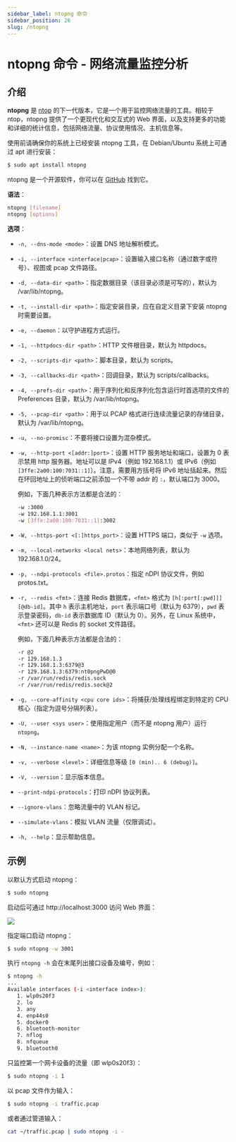 ```yaml
---
sidebar_label: ntopng 命令
sidebar_position: 26
slug: /ntopng
---
```


# ntopng 命令 - 网络流量监控分析



## 介绍

**ntopng** 是 [ntop](/linux-command/ntop) 的下一代版本，它是一个用于监控网络流量的工具。相较于 ntop，ntopng 提供了一个更现代化和交互式的 Web 界面，以及支持更多的功能和详细的统计信息，包括网络流量、协议使用情况、主机信息等。

使用前请确保你的系统上已经安装 ntopng 工具，在 Debian/Ubuntu 系统上可通过 apt 进行安装：

```bash
$ sudo apt install ntopng
```

ntopng 是一个开源软件，你可以在 [GitHub](https://github.com/ntop/ntopng) 找到它。

**语法**：

```bash
ntopng [filename]
ntopng [options]
```

**选项**：

- `-n, --dns-mode <mode>`：设置 DNS 地址解析模式。

- `-i, --interface <interface|pcap>`：设置输入接口名称（通过数字或符号）、视图或 pcap 文件路径。

- `-d, --data-dir <path>`：指定数据目录（该目录必须是可写的），默认为 /var/lib/ntopng。

- `-t, --install-dir <path>`：指定安装目录，应在自定义目录下安装 ntopng 时需要设置。

- `-e, --daemon`：以守护进程方式运行。

- `-1, --httpdocs-dir <path>`：HTTP 文件根目录，默认为 httpdocs。

- `-2, --scripts-dir <path>`：脚本目录，默认为 scripts。

- `-3, --callbacks-dir <path>`：回调目录，默认为 scripts/callbacks。

- `-4, --prefs-dir <path>`：用于序列化和反序列化包含运行时首选项的文件的 Preferences 目录，默认为 /var/lib/ntopng。

- `-5, --pcap-dir <path>`：用于以 PCAP 格式进行连续流量记录的存储目录，默认为 /var/lib/ntopng。

- `-u, --no-promisc`：不要将接口设置为混杂模式。

- `-w, --http-port <[addr:]port>`：设置 HTTP 服务地址和端口，设置为 0 表示禁用 http 服务器。地址可以是 IPv4（例如 192.168.1.1）或 IPv6（例如 `[3ffe:2a00:100:7031::1]`）。注意，需要用方括号将 IPv6 地址括起来。然后在环回地址上的侦听端口之前添加一个不带 addr 的 `:`，默认端口为 3000。

  例如，下面几种表示方法都是合法的：

  ```bash
  -w :3000
  -w 192.168.1.1:3001
  -w [3ffe:2a00:100:7031::1]:3002
  ```

- `-W, --https-port <[:]https_port>`：设置 HTTPS 端口，类似于 `-w` 选项。

- `-m, --local-networks <local nets>`：本地网络列表，默认为 192.168.1.0/24。

- `-p, --ndpi-protocols <file>.protos`：指定 nDPI 协议文件，例如 protos.txt。

- `-r, --redis <fmt>`：连接 Redis 数据库，`<fmt>` 格式为 `[h[:port[:pwd]]][@db-id]`。其中 `h` 表示主机地址，`port` 表示端口号（默认为 6379），`pwd` 表示登录密码，`db-id` 表示数据库 ID（默认为 0）。另外，在 Linux 系统中，`<fmt>` 还可以是 Redis 的 socket 文件路径。

  例如，下面几种表示方法都是合法的：

  ```bash
  -r @2
  -r 129.168.1.3
  -r 129.168.1.3:6379@3
  -r 129.168.1.3:6379:nt0pngPwD@0
  -r /var/run/redis/redis.sock
  -r /var/run/redis/redis.sock@2
  ```

- `-g, --core-affinity <cpu core ids>`：将捕获/处理线程绑定到特定的 CPU 核心（指定为逗号分隔列表）。

- `-U, --user <sys user>`：使用指定用户（而不是 ntopng 用户）运行 `ntopng`。

- `-N, --instance-name <name>`：为该 ntopng 实例分配一个名称。

- `-v, --verbose <level>`：详细信息等级 `[0 (min).. 6 (debug)]`。

- `-V, --version`：显示版本信息。

- `--print-ndpi-protocols`：打印 nDPI 协议列表。

- `--ignore-vlans`：忽略流量中的 VLAN 标记。

- `--simulate-vlans`：模拟 VLAN 流量（仅限调试）。

- `-h, --help`：显示帮助信息。



## 示例

以默认方式启动 ntopng：

```bash
$ sudo ntopng
```

启动后可通过 http://localhost:3000 访问 Web 界面：

![](https://static.getiot.tech/ntopng-web.png#center)

指定端口启动 ntopng：

```bash
$ sudo ntopng -w 3001
```

执行 `ntopng -h` 会在末尾列出接口设备及编号，例如：

```bash
$ ntopng -h
...
Available interfaces (-i <interface index>):
   1. wlp0s20f3
   2. lo
   3. any
   4. enp44s0
   5. docker0
   6. bluetooth-monitor
   7. nflog
   8. nfqueue
   9. bluetooth0
```

只监控第一个网卡设备的流量（即 wlp0s20f3）：

```bash
$ sudo ntopng -i 1
```

以 pcap 文件作为输入：

```bash
$ sudo ntopng -i traffic.pcap
```

或者通过管道输入：

```bash
cat ~/traffic.pcap | sudo ntopng -i -
```

